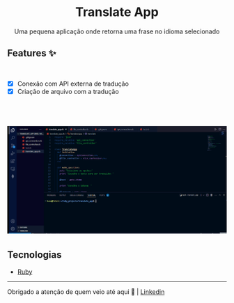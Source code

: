<h1 align="center">Translate App</h1>
<p align="center">Uma pequena aplicação onde retorna uma frase no idioma selecionado</p>

## Features ✨
<br>

- [x] Conexão com API externa de tradução
- [x] Criação de arquivo com a tradução

<br>

<h1 align="center">
    <img src="./Animação.gif">
</h1>

## Tecnologias

- [Ruby](https://www.ruby-lang.org/pt/)

---

Obrigado a atenção de quem veio até aqui 🧡 | [Linkedin](https://www.linkedin.com/in/kau%C3%A3-borba-390946235/) 